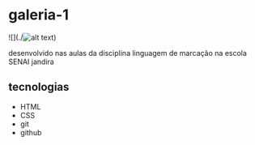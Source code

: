# galeria-1

![](./![alt text](preview.png))

desenvolvido nas aulas da disciplina linguagem de marcação na escola SENAI jandira

## tecnologias
* HTML
* CSS
* git
* github
